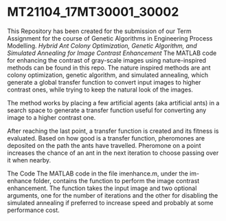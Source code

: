 # MT21104_17MT30001_30002
This Repository has been created for the submission of our Term Assignment for the course of Genetic Algorithms in Engineering Process Modelling.
*Hybrid Ant Colony Optimization, Genetic Algorithm, and Simulated Annealing for Image Contrast Enhancement*
The MATLAB code for enhancing the contrast of gray-scale images using nature-inspired methods can be found in this repo. The nature inspired methods are ant colony optimization, genetic algorithm, and simulated annealing, which generate a global transfer function to convert input images to higher contrast ones, while trying to keep the natural look of the images.

The method works by placing a few artificial agents (aka artificial ants) in a search space to generate a transfer function useful for converting any image to a higher contrast one.

After reaching the last point, a transfer function is created and its fitness is evaluated. Based on how good is a transfer function, pheromones are deposited on the path the ants have travelled. Pheromone on a point increases the chance of an ant in the next iteration to choose passing over it when nearby.

The Code
The MATLAB code in the file imenhance.m, under the im-enhance folder, contains the function to perform the image contrast enhancement. The function takes the input image and two optional arguments, one for the number of iterations and the other for disabling the simulated annealing if preferred to increase speed and probably at some performance cost.
